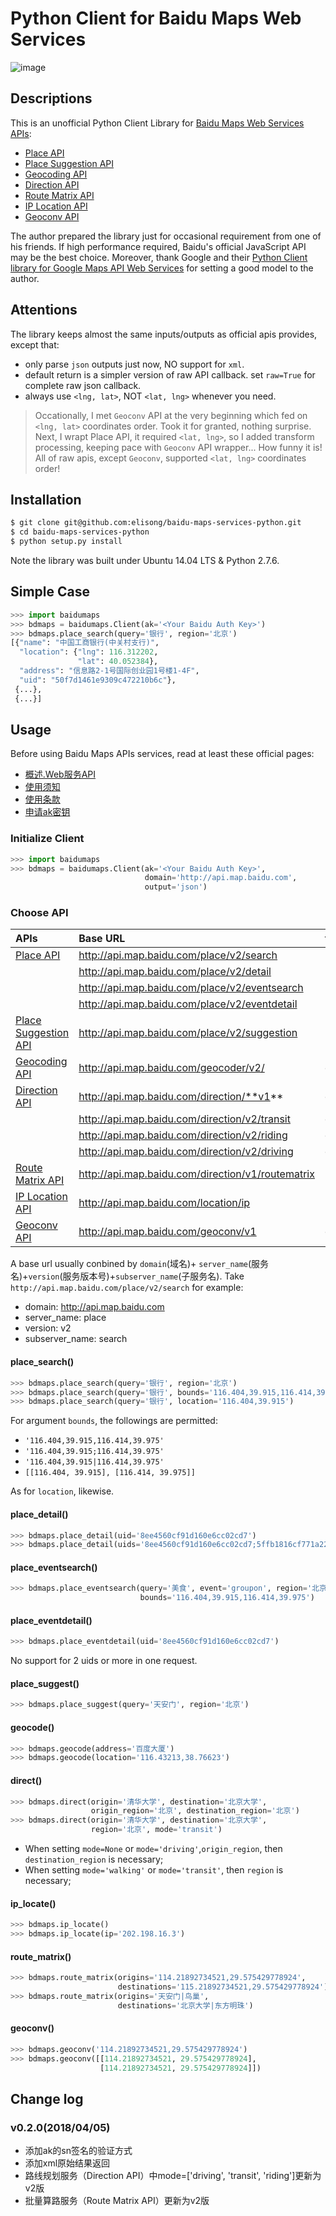 Python Client for Baidu Maps Web Services
=============================================

![image](./images/baidumaps.png)

## Descriptions

This is an unofficial Python Client Library for [Baidu Maps Web Services APIs][baiduapis]:

- [Place API]
- [Place Suggestion API]
- [Geocoding API]
- [Direction API]
- [Route Matrix API]
- [IP Location API]
- [Geoconv API]

The author prepared the library just for occasional requirement from one of his friends. If high performance required, Baidu's official JavaScript API may be the best choice. Moreover, thank Google and their [Python Client library for Google Maps API Web Services][googleapis] for setting a good model to the author.

## Attentions

The library keeps almost the same inputs/outputs as official apis provides, except that:

- only parse `json` outputs just now, NO support for `xml`.
- default return is a simpler version of raw API callback. set `raw=True` for complete raw json callback.
- always use `<lng, lat>`, NOT `<lat, lng>` whenever you need.

>  Occationally, I met `Geoconv` API at the very beginning which fed on `<lng, lat>` coordinates order. Took it for granted, nothing surprise. Next, I wrapt Place API, it required `<lat, lng>`, so I added transform processing, keeping pace with `Geoconv` API wrapper... How funny it is! All of raw apis, except `Geoconv`, supported `<lat, lng>` coordinates order!

## Installation
```sh
$ git clone git@github.com:elisong/baidu-maps-services-python.git
$ cd baidu-maps-services-python
$ python setup.py install
```
Note the library was built under Ubuntu 14.04 LTS & Python 2.7.6.

## Simple Case

```python
>>> import baidumaps
>>> bdmaps = baidumaps.Client(ak='<Your Baidu Auth Key>')
>>> bdmaps.place_search(query='银行', region='北京')
[{"name": "中国工商银行(中关村支行)",
  "location": {"lng": 116.312202,
               "lat": 40.052384},
  "address": "信息路2-1号国际创业园1号楼1-4F",
  "uid": "50f7d1461e9309c472210b6c"},
 {...},
 {...}]
```

## Usage
Before using Baidu Maps APIs services, read at least these official pages:

- [概述.Web服务API][gaishu]
- [使用须知][xuzhi]
- [使用条款][tiaokuan]
- [申请ak密钥][aklink]


### Initialize Client
```python
>>> import baidumaps
>>> bdmaps = baidumaps.Client(ak='<Your Baidu Auth Key>',
                              domain='http://api.map.baidu.com',
                              output='json')
```

### Choose API

|APIs|Base URL|function here|
|:--|:--|:--|
|[Place API]|http://api.map.baidu.com/place/v2/search|place_search|
||http://api.map.baidu.com/place/v2/detail|place_detail|
||http://api.map.baidu.com/place/v2/eventsearch|place_eventsearch|
||http://api.map.baidu.com/place/v2/eventdetail|place_eventdetail|
|[Place Suggestion API]|http://api.map.baidu.com/place/v2/suggestion|place_suggest|
|[Geocoding API]|http://api.map.baidu.com/geocoder/v2/|geocode|
|[Direction API]|http://api.map.baidu.com/direction/**v1**|direct(mode='walking')|
||http://api.map.baidu.com/direction/v2/transit|direct(mode='transit')|
||http://api.map.baidu.com/direction/v2/riding|direct(mode='riding')|
||http://api.map.baidu.com/direction/v2/driving|direct(mode='driving')|
|[Route Matrix API]|http://api.map.baidu.com/direction/v1/routematrix|route_matrix|
|[IP Location API]|http://api.map.baidu.com/location/ip|ip_locate|
|[Geoconv API]|http://api.map.baidu.com/geoconv/v1|geoconv|

A base url usually conbined by `domain`(域名)+ `server_name`(服务名)+`version`(服务版本号)+`subserver_name`(子服务名). Take `http://api.map.baidu.com/place/v2/search` for example:

- domain: http://api.map.baidu.com
- server_name: place
- version: v2
- subserver_name: search

#### place_search()
```python
>>> bdmaps.place_search(query='银行', region='北京')
>>> bdmaps.place_search(query='银行', bounds='116.404,39.915,116.414,39.975')
>>> bdmaps.place_search(query='银行', location='116.404,39.915')
```

For argument `bounds`, the followings are permitted:

- `'116.404,39.915,116.414,39.975'`
- `'116.404,39.915;116.414,39.975'`
- `'116.404,39.915|116.414,39.975'`
- `[[116.404, 39.915], [116.414, 39.975]]`

As for `location`, likewise.

#### place_detail()
```python
>>> bdmaps.place_detail(uid='8ee4560cf91d160e6cc02cd7')
>>> bdmaps.place_detail(uids='8ee4560cf91d160e6cc02cd7;5ffb1816cf771a226f476058')
```

#### place_eventsearch()
```python
>>> bdmaps.place_eventsearch(query='美食', event='groupon', region='北京',
                             bounds='116.404,39.915,116.414,39.975')
```

#### place_eventdetail()
```python
>>> bdmaps.place_eventdetail(uid='8ee4560cf91d160e6cc02cd7')
```
No support for 2 uids or more in one request.

#### place_suggest()
```python
>>> bdmaps.place_suggest(query='天安门', region='北京')
```

#### geocode()
```python
>>> bdmaps.geocode(address='百度大厦')
>>> bdmaps.geocode(location='116.43213,38.76623')
```

#### direct()
```python
>>> bdmaps.direct(origin='清华大学', destination='北京大学',
                  origin_region='北京', destination_region='北京')
>>> bdmaps.direct(origin='清华大学', destination='北京大学',
                  region='北京', mode='transit')
```
- When setting `mode=None` or `mode='driving'`,`origin_region`, then `destination_region` is necessary;
- When setting `mode='walking'` or `mode='transit'`, then `region` is necessary;

#### ip_locate()
```python
>>> bdmaps.ip_locate()
>>> bdmaps.ip_locate(ip='202.198.16.3')
```

#### route_matrix()
```python
>>> bdmaps.route_matrix(origins='114.21892734521,29.575429778924',
                        destinations='115.21892734521,29.575429778924')
>>> bdmaps.route_matrix(origins='天安门|鸟巢',
                        destinations='北京大学|东方明珠')
```

#### geoconv()
```python
>>> bdmaps.geoconv('114.21892734521,29.575429778924')
>>> bdmaps.geoconv([[114.21892734521, 29.575429778924],
                    [114.21892734521, 29.575429778924]])
```

[baiduapis]: http://lbsyun.baidu.com/index.php?title=%E9%A6%96%E9%A1%B5
[Place API]: http://developer.baidu.com/map/index.php?title=webapi/guide/webservice-placeapi
[Place Suggestion API]: http://developer.baidu.com/map/index.php?title=webapi/place-suggestion-api
[Geocoding API]: http://developer.baidu.com/map/index.php?title=webapi/guide/webservice-geocoding
[Direction API]: http://developer.baidu.com/map/index.php?title=webapi/direction-api
[Route Matrix API]: http://developer.baidu.com/map/index.php?title=webapi/route-matrix-api
[IP Location API]: http://developer.baidu.com/map/index.php?title=webapi/ip-api
[Geoconv API]: http://developer.baidu.com/map/index.php?title=webapi/guide/changeposition
[googleapis]: https://github.com/googlemaps/google-maps-services-python
[application link]: http://lbsyun.baidu.com/apiconsole/key?application=key
[gaishu]: http://developer.baidu.com/map/index.php?title=webapi
[tiaokuan]: http://developer.baidu.com/map/index.php?title=open/law
[xuzhi]: http://developer.baidu.com/map/index.php?title=open/question
[aklink]: http://lbsyun.baidu.com/apiconsole/key?application=key


## Change log

### v0.2.0(2018/04/05)

- 添加ak的sn签名的验证方式
- 添加xml原始结果返回
- 路线规划服务（Direction API）中mode=['driving', 'transit', 'riding']更新为v2版
- 批量算路服务（Route Matrix API）更新为v2版